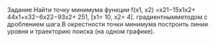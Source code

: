 Задание
Найти точку минимума функции f(x1, x2) =x21−15x1x2+ 44x1+x32−6x22−93x2+ 251,
[x1= 10, x2= 4].
градиентнымметодом с дроблением шага.В окрестности точки минимума построить линии уровня и траекторию поиска (на одном графике). 


